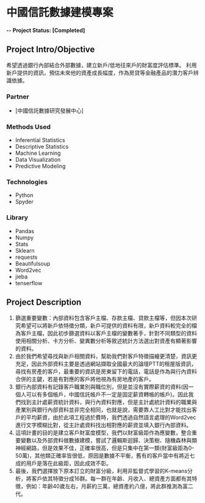 # 中國信託數據建模專案

#### -- Project Status: [Completed]

## Project Intro/Objective
希望透過銀行內部結合外部數據，建立新戶/低地往來戶的財富度評估標準。
利用新戶提供的資訊，預估未來他的資產成長幅度，作為房貸等金融產品的潛力客戶辨識依據。

### Partner
* [中國信託數據研究發展中心]

### Methods Used
* Inferential Statistics
* Descriptive Statistics
* Machine Learning
* Data Visualization
* Predictive Modeling

### Technologies
* Python
* Spyder

### Library
* Pandas
* Numpy
* Stats
* Sklearn
* requests
* Beautifulsoup
* Word2vec
* jieba
* tenserflow

## Project Description
1.	篩選重要變數：內部資料包含客戶主檔、存款主檔、貸款主檔等，但因本次研究希望可以將新戶依特徵分類，新戶可提供的資料有限，新戶資料較完全的檔為客戶主檔，因此初步篩選資料以客戶主檔的變數著手，針對不同類型的資料使用相關分析、卡方分析、變異數分析等敘述統計方法選出對資產有顯著影響的資料。
2.	由於我們希望尋找與新戶相關資料，幫助我們對客戶特徵描繪更清楚，資訊更充足，因此外部資料主要是透過網站擷取全國最大的論壇PTT的租屋版資訊，尋找有房產的客戶，最重要的資訊是房東留下的電話，電話是作為與行內資料合併的主鍵，若是有對應的客戶將他視為有房地產的客戶。
3.	銀行內部資料有記錄客戶職業別與職位別，但是並沒有實際薪資的資料(因一個人可以有多個帳戶，中國信託帳戶不一定是固定薪資轉帳的帳戶)。因此我們找到主計處薪資統計資料，與行內資料對應，但是主計處統計資料的職業與產業別與銀行內部資料並非完全相同，也就是說，需要靠人工比對才能找出客戶的平均薪資，由於此項工程過於費時，我們透過自然語言處理的Word2vec進行文字模糊比對，從主計處資料找出相對應的薪資並填入銀行內部資料。
4.	這項計畫的目的是建立客戶財富度模型，我們以財富級距作為應變數，整合重要變數以及外部資料做數據建模，嘗試了邏輯斯迴歸、決策樹、隨機森林與類神經網路，但是效果不佳，正確率很高，但是只集中在第一類(財富級距為0-50萬)，其他類正確率皆很低，原因是數據不平衡，舊有的客戶當中有將近七成的用戶是落在此級距，因此成效不彰。
5.	最後，我們選擇放下原本訂立的財富分級，利用非監督式學習的K-means分析，將客戶依其特徵分成16群。每一群在年齡、月收入、總資產方面都有其特徵，例如：年齡40歲左右，月薪約三萬，總資產約八億，將此群推測為富二代。


